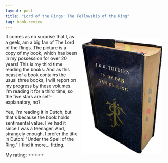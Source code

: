 ```yaml
---
layout: post
title: "Lord of the Rings: The Fellowship of the Ring"
tag: book-review
---
```


<style>
figure {
 padding: 15px ;
 margin: auto ;
 float: right ;
}

figure img {
 margin: auto ;
}
</style>
<figure>
 <img src="/blogassets/2025-06-05-lotr.png" width="250" alt="A picture of my LOTR book that more than 20 years old!">
</figure>

It comes as no surprise that I, as a geek, am a big fan of The Lord of the Rings. The picture is a copy of my book, which has been in my possession for over 20 years! This is my third time reading the books. And as this beast of a book contains the usual three books, I will report on my progress by these volumes. I'm reading it for a third time, so the five stars are self-explanatory, no?

Yes, I'm reading it in Dutch, but that's because the book holds sentimental value. I've had it since I was a teenager. And, strangely enough, I prefer the title in Dutch: "Under the Spell of the Ring." I find it more... fitting.

My rating: ⭐⭐⭐⭐⭐